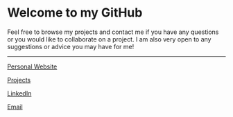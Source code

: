 # Welcome to my GitHub

Feel free to browse my projects and contact me if you have any questions or you would like to collaborate on a project.
I am also very open to any suggestions or advice you may have for me!

---

[Personal Website](https://drakeafk.io)

[Projects](https://github.com/DrakeAFK?tab=repositories)

[LinkedIn](https://www.linkedin.com/in/drakehopkins/)  

[Email](mailto:drakehopkins@outlook.com)
